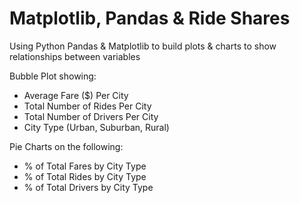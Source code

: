 # Matplotlib, Pandas & Ride Shares
Using Python Pandas &amp; Matplotlib to build plots &amp; charts to show relationships between variables

Bubble Plot showing:
- Average Fare ($) Per City
- Total Number of Rides Per City
- Total Number of Drivers Per City
- City Type (Urban, Suburban, Rural)

Pie Charts on the following:
- % of Total Fares by City Type
- % of Total Rides by City Type
- % of Total Drivers by City Type
